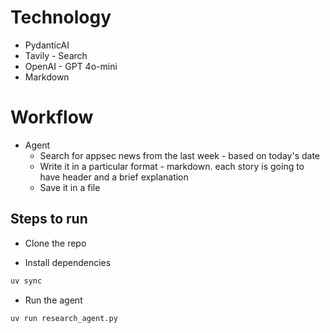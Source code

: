 # Technology

* PydanticAI
* Tavily - Search
* OpenAI - GPT 4o-mini
* Markdown

# Workflow

* Agent
    * Search for appsec news from the last week - based on today's date
    * Write it in a particular format - markdown. each story is going to have header and a brief explanation
    * Save it in a file

## Steps to run

* Clone the repo

* Install dependencies

```bash
uv sync
```

* Run the agent

```bash
uv run research_agent.py
```
